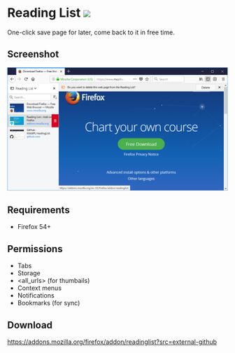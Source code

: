 # Reading List ![](https://img.shields.io/badge/AMO-v.1.4.0-blue.svg)
One-click save page for later, come back to it in free time.

## Screenshot
![](screenshots/1.png)

## Requirements
- Firefox 54+

## Permissions
- Tabs
- Storage
- <all_urls> (for thumbails)
- Context menus
- Notifications
- Bookmarks (for sync)

## Download
https://addons.mozilla.org/firefox/addon/readinglist?src=external-github
